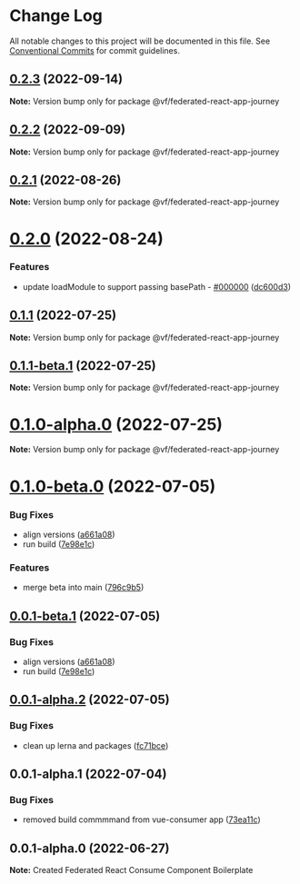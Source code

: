 # Change Log

All notable changes to this project will be documented in this file.
See [Conventional Commits](https://conventionalcommits.org) for commit guidelines.

## [0.2.3](https://vfuk-digital.visualstudio.com/Digital/_git/lib-web-federation-utils/compare/@vf/federated-react-app-journey@0.2.2...@vf/federated-react-app-journey@0.2.3) (2022-09-14)

**Note:** Version bump only for package @vf/federated-react-app-journey





## [0.2.2](https://vfuk-digital.visualstudio.com/Digital/_git/lib-web-federation-utils/compare/@vf/federated-react-app-journey@0.2.1...@vf/federated-react-app-journey@0.2.2) (2022-09-09)

**Note:** Version bump only for package @vf/federated-react-app-journey





## [0.2.1](https://vfuk-digital.visualstudio.com/Digital/_git/lib-web-federation-utils/compare/@vf/federated-react-app-journey@0.2.0...@vf/federated-react-app-journey@0.2.1) (2022-08-26)

**Note:** Version bump only for package @vf/federated-react-app-journey





# [0.2.0](https://vfuk-digital.visualstudio.com/Digital/_git/lib-web-federation-utils/compare/@vf/federated-react-app-journey@0.1.1...@vf/federated-react-app-journey@0.2.0) (2022-08-24)


### Features

* update loadModule to support passing basePath - [#000000](https://vfuk-digital.visualstudio.com/Digital/_git/lib-web-federation-utils/issues/000000) ([dc600d3](https://vfuk-digital.visualstudio.com/Digital/_git/lib-web-federation-utils/commits/dc600d3318c8d2de11f5886b0e99d9a8604bc3da))





## [0.1.1](https://vfuk-digital.visualstudio.com/Digital/_git/lib-web-federation-utils/compare/@vf/federated-react-app-journey@0.1.0-beta.0...@vf/federated-react-app-journey@0.1.1) (2022-07-25)

**Note:** Version bump only for package @vf/federated-react-app-journey





## [0.1.1-beta.1](https://vfuk-digital.visualstudio.com/Digital/_git/lib-web-federation-utils/compare/@vf/federated-react-app-journey@0.0.1-beta.1...@vf/federated-react-app-journey@0.1.1-beta.1) (2022-07-25)

**Note:** Version bump only for package @vf/federated-react-app-journey





# [0.1.0-alpha.0](https://dev.azure.com/vfuk-digital/Digital/_git/lib-web-federation-utils/compare/@vf/federated-react-app-journey@0.0.1-alpha.2...@vf/federated-react-app-journey@0.1.0-alpha.0) (2022-07-25)

**Note:** Version bump only for package @vf/federated-react-app-journey





# [0.1.0-beta.0](https://vfuk-digital.visualstudio.com/Digital/_git/lib-web-federation-utils/compare/@vf/federated-react-app-journey@0.0.1-alpha.2...@vf/federated-react-app-journey@0.1.0-beta.0) (2022-07-05)


### Bug Fixes

* align versions ([a661a08](https://vfuk-digital.visualstudio.com/Digital/_git/lib-web-federation-utils/commits/a661a084ec55d6b72085a1d258a8bc0e087af3b2))
* run build ([7e98e1c](https://vfuk-digital.visualstudio.com/Digital/_git/lib-web-federation-utils/commits/7e98e1c9c5bb204dadcf0aa5a92d15023d90f8de))


### Features

* merge beta into main ([796c9b5](https://vfuk-digital.visualstudio.com/Digital/_git/lib-web-federation-utils/commits/796c9b519e5c8ff45c0279ac7ee8356608108439))





## [0.0.1-beta.1](https://vfuk-digital.visualstudio.com/Digital/_git/lib-web-federation-utils/compare/@vf/federated-react-app-journey@0.0.1-alpha.2...@vf/federated-react-app-journey@0.0.1-beta.1) (2022-07-05)


### Bug Fixes

* align versions ([a661a08](https://vfuk-digital.visualstudio.com/Digital/_git/lib-web-federation-utils/commits/a661a084ec55d6b72085a1d258a8bc0e087af3b2))
* run build ([7e98e1c](https://vfuk-digital.visualstudio.com/Digital/_git/lib-web-federation-utils/commits/7e98e1c9c5bb204dadcf0aa5a92d15023d90f8de))





## [0.0.1-alpha.2](https://vfuk-digital.visualstudio.com/Digital/_git/lib-web-federation-utils/compare/@vf/federated-react-app-journey@0.0.1-alpha.1...@vf/federated-react-app-journey@0.0.1-alpha.2) (2022-07-05)


### Bug Fixes

* clean up lerna and packages ([fc71bce](https://vfuk-digital.visualstudio.com/Digital/_git/lib-web-federation-utils/commits/fc71bceea2880b9d479d95903c6eea67fc2ee27f))





## 0.0.1-alpha.1 (2022-07-04)


### Bug Fixes

* removed build commmmand  from vue-consumer app ([73ea11c](https://vfuk-digital.visualstudio.com/Digital/_git/lib-web-federation-utils/commits/73ea11c2b984c567b6bda9d76cad3d16f94793cb))





## 0.0.1-alpha.0 (2022-06-27)

**Note:** Created Federated React Consume Component Boilerplate
